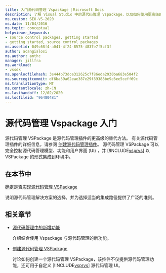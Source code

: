 ```yaml
---
title: 入门源代码管理 Vspackage |Microsoft Docs
description: 了解 Visual Studio 中的源代码管理 Vspackage，以及如何使用更高级的源代码管理插件替代方法。
ms.custom: SEO-VS-2020
ms.date: 11/04/2016
ms.topic: conceptual
helpviewer_keywords:
- source control packages, getting started
- getting started, source control packages
ms.assetid: 049c68f4-a041-4f24-8575-4837e7f5cf3f
author: acangialosi
ms.author: anthc
manager: jillfra
ms.workload:
- vssdk
ms.openlocfilehash: 3e444b73dce312625c7f86eda2930ba683e504f2
ms.sourcegitcommit: df6ba39a62eae387e29f89388be9e3ee5ceff69c
ms.translationtype: MT
ms.contentlocale: zh-CN
ms.lasthandoff: 12/02/2020
ms.locfileid: "96480481"
---
```

# <a name="get-started-with-source-control-vspackages"></a>源代码管理 Vspackage 入门

源代码管理 VSPackage 是源代码管理插件的更高级的替代方法。 有关源代码管理插件的详细信息，请参阅 [创建源代码管理插件](../../extensibility/internals/creating-a-source-control-plug-in.md)。 源代码管理 VSPackage 可以完全控制源代码管理模型、功能和用户界面 (UI) ，并 [!INCLUDE[vsprvs](../../code-quality/includes/vsprvs_md.md)] 以 VSPackage 的形式集成到环境中。

## <a name="in-this-section"></a>在本节中

[确定是否实现源代码管理 VSPackage](../../extensibility/internals/determining-whether-to-implement-a-source-control-vspackage.md)

说明源代码管理解决方案的选择，并为选择适当的集成路径提供了广泛的准则。

## <a name="related-sections"></a>相关章节

- [源代码管理中的新增功能](../../extensibility/internals/what-s-new-in-source-control.md)

   介绍结合使用 Vspackage 与源代码管理的新功能。

- [创建源代码管理 VSPackage](../../extensibility/internals/creating-a-source-control-vspackage.md)

   讨论如何创建一个源代码管理 VSPackage，该控件不仅提供源代码管理功能，还可用于自定义 [!INCLUDE[vsprvs](../../code-quality/includes/vsprvs_md.md)] 源代码管理 UI。
